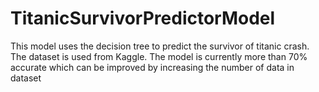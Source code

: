 # TitanicSurvivorPredictorModel

This model uses the decision tree to predict the survivor of titanic crash.
The dataset is used from Kaggle.
The model is currently more than 70% accurate which can be improved by increasing the number of data in dataset
